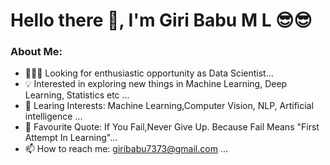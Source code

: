 # Hello there 👋, I'm Giri Babu M L 😎😎

### About Me:

- 👨🏽‍💻 Looking for enthusiastic opportunity as Data Scientist...
- 💡 Interested in exploring new things in Machine Learning, Deep Learning, Statistics etc ...
- 🌱 Learing Interests: Machine Learning,Computer Vision, NLP, Artificial intelligence ...
- 💬 Favourite Quote: If You Fail,Never Give Up. Because Fail Means "First Attempt In Learning"...
- 📫 How to reach me: giribabu7373@gmail.com ...
